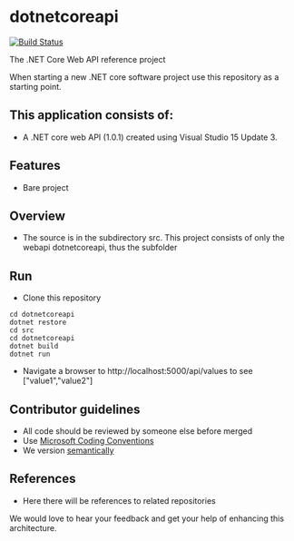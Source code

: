 # dotnetcoreapi

[![Build Status](http://ec2-35-164-228-65.us-west-2.compute.amazonaws.com:8080/buildStatus/icon?job=dotnetcoreapi_ci)](http://ec2-35-164-228-65.us-west-2.compute.amazonaws.com:8080/job/dotnetcoreapi_ci)

The .NET Core Web API reference project

When starting a new .NET core software project use this repository as a starting point.

## This application consists of:

*   A .NET core web API (1.0.1) created using Visual Studio 15 Update 3.

## Features

*   Bare project

## Overview
* The source is in the subdirectory src. This project consists of only the webapi dotnetcoreapi, thus the subfolder

## Run 

*   Clone this repository
```
cd dotnetcoreapi
dotnet restore
cd src
cd dotnetcoreapi
dotnet build
dotnet run
```
*   Navigate a browser to http://localhost:5000/api/values to see ["value1","value2"]

## Contributor guidelines
* All code should be reviewed by someone else before merged
* Use [Microsoft Coding Conventions](https://msdn.microsoft.com/en-us/library/ff926074.aspx)
* We version [semantically](http://semver.org/)

## References
* Here there will be references to related repositories

We would love to hear your feedback and get your help of enhancing this architecture. 

## 
